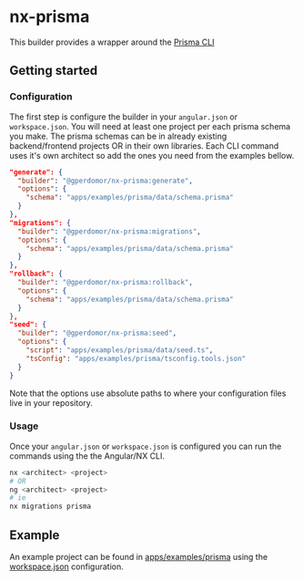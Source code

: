 # nx-prisma

This builder provides a wrapper around the [Prisma CLI](https://www.npmjs.com/package/@prisma/cli)

## Getting started

### Configuration

The first step is configure the builder in your `angular.json` or `workspace.json`.
You will need at least one project per each prisma schema you make. The prisma schemas can be in already existing backend/frontend projects OR in their own libraries.
Each CLI command uses it's own architect so add the ones you need from the examples bellow.

```json
"generate": {
  "builder": "@gperdomor/nx-prisma:generate",
  "options": {
    "schema": "apps/examples/prisma/data/schema.prisma"
  }
},
"migrations": {
  "builder": "@gperdomor/nx-prisma:migrations",
  "options": {
    "schema": "apps/examples/prisma/data/schema.prisma"
  }
},
"rollback": {
  "builder": "@gperdomor/nx-prisma:rollback",
  "options": {
    "schema": "apps/examples/prisma/data/schema.prisma"
  }
},
"seed": {
  "builder": "@gperdomor/nx-prisma:seed",
  "options": {
    "script": "apps/examples/prisma/data/seed.ts",
    "tsConfig": "apps/examples/prisma/tsconfig.tools.json"
  }
}
```

Note that the options use absolute paths to where your configuration files live in your repository.

### Usage

Once your `angular.json` or `workspace.json` is configured you can run the commands using the the Angular/NX CLI.

```sh
nx <architect> <project>
# OR
ng <architect> <project>
# ie
nx migrations prisma
```

## Example

An example project can be found in [apps/examples/prisma](/apps/examples/prisma) using the [workspace.json](/workspace.json) configuration.
